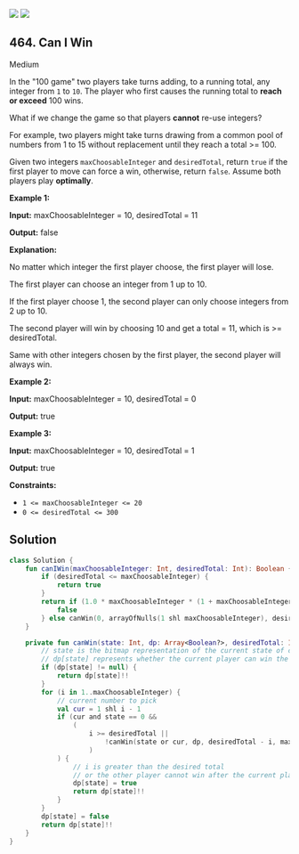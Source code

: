 [![](https://img.shields.io/github/stars/javadev/LeetCode-in-Kotlin?label=Stars&style=flat-square)](https://github.com/javadev/LeetCode-in-Kotlin)
[![](https://img.shields.io/github/forks/javadev/LeetCode-in-Kotlin?label=Fork%20me%20on%20GitHub%20&style=flat-square)](https://github.com/javadev/LeetCode-in-Kotlin/fork)

## 464\. Can I Win

Medium

In the "100 game" two players take turns adding, to a running total, any integer from `1` to `10`. The player who first causes the running total to **reach or exceed** 100 wins.

What if we change the game so that players **cannot** re-use integers?

For example, two players might take turns drawing from a common pool of numbers from 1 to 15 without replacement until they reach a total >= 100.

Given two integers `maxChoosableInteger` and `desiredTotal`, return `true` if the first player to move can force a win, otherwise, return `false`. Assume both players play **optimally**.

**Example 1:**

**Input:** maxChoosableInteger = 10, desiredTotal = 11

**Output:** false

**Explanation:**

No matter which integer the first player choose, the first player will lose.

The first player can choose an integer from 1 up to 10.

If the first player choose 1, the second player can only choose integers from 2 up to 10.

The second player will win by choosing 10 and get a total = 11, which is >= desiredTotal.

Same with other integers chosen by the first player, the second player will always win.

**Example 2:**

**Input:** maxChoosableInteger = 10, desiredTotal = 0

**Output:** true

**Example 3:**

**Input:** maxChoosableInteger = 10, desiredTotal = 1

**Output:** true

**Constraints:**

*   `1 <= maxChoosableInteger <= 20`
*   `0 <= desiredTotal <= 300`

## Solution

```kotlin
class Solution {
    fun canIWin(maxChoosableInteger: Int, desiredTotal: Int): Boolean {
        if (desiredTotal <= maxChoosableInteger) {
            return true
        }
        return if (1.0 * maxChoosableInteger * (1 + maxChoosableInteger) / 2 < desiredTotal) {
            false
        } else canWin(0, arrayOfNulls(1 shl maxChoosableInteger), desiredTotal, maxChoosableInteger)
    }

    private fun canWin(state: Int, dp: Array<Boolean?>, desiredTotal: Int, maxChoosableInteger: Int): Boolean {
        // state is the bitmap representation of the current state of choosable integers left
        // dp[state] represents whether the current player can win the game at state
        if (dp[state] != null) {
            return dp[state]!!
        }
        for (i in 1..maxChoosableInteger) {
            // current number to pick
            val cur = 1 shl i - 1
            if (cur and state == 0 &&
                (
                    i >= desiredTotal ||
                        !canWin(state or cur, dp, desiredTotal - i, maxChoosableInteger)
                    )
            ) {
                // i is greater than the desired total
                // or the other player cannot win after the current player picks i
                dp[state] = true
                return dp[state]!!
            }
        }
        dp[state] = false
        return dp[state]!!
    }
}
```